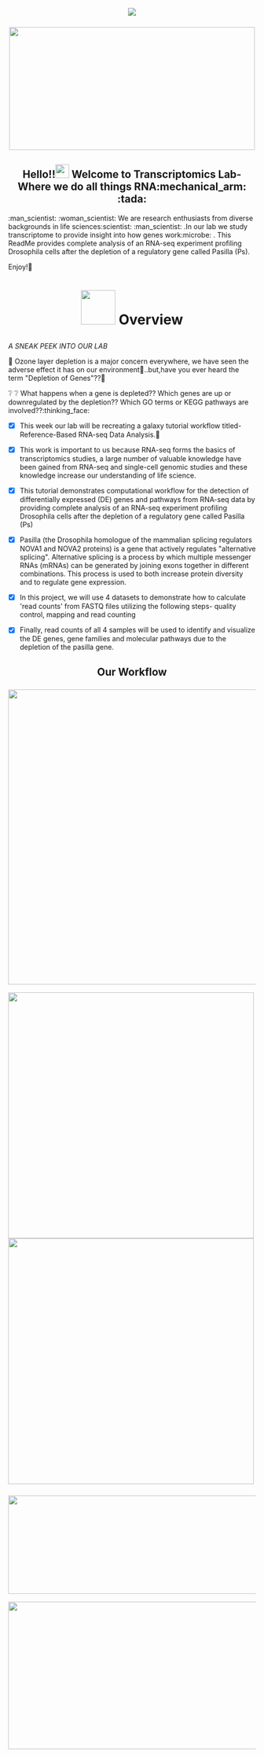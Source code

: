 <!-- Typing SVG by DenverCoder1 - https://github.com/DenverCoder1/readme-typing-svg -->
<p align="center">
  <a href="https://github.com/DenverCoder1/readme-typing-svg"><img src="https://readme-typing-svg.herokuapp.com/?lines=%20Welcome%20to%20Transcriptomics%20Lab%20;A%20diverse%20group%20of%20enthusiasts;Working%20on%20transcript%2D%27omics%27%20&center=true&width=440&height=45&color=f75c7e&vCenter=true&size=24"></a>
</p>
<h3 align="center">
  <img src="https://user-images.githubusercontent.com/88287648/130135203-b6c055e5-0839-4b64-baf2-86b55200130e.gif" width="500" height="250">
</h3>

<h2 align="center"> 
  Hello!!<img src="https://media.giphy.com/media/hvRJCLFzcasrR4ia7z/giphy.gif" width="28">
  Welcome to Transcriptomics Lab- Where we do all things RNA:mechanical_arm: :tada: </h2> 
  :man_scientist: :woman_scientist: We are research enthusiasts from diverse backgrounds in life sciences:scientist: :man_scientist:  .In our lab we study transcriptome to provide insight into how genes work:microbe: . This ReadMe provides complete analysis of an RNA-seq experiment profiling Drosophila cells after the depletion of a regulatory gene called Pasilla (Ps).

Enjoy!🌟 

# <p align = "center"> <img src = "https://www.pngkey.com/png/full/399-3992475_bonhomme-loupe-png-transparent-background-person-with-magnifying.png" width = "70" height = "70" /> </a>  Overview </p>

*A SNEAK PEEK INTO OUR LAB*

:round_pushpin: Ozone layer depletion is a major concern everywhere, we have seen the adverse effect it has on our environment:slightly_frowning_face:..but,have you ever heard the term "Depletion of Genes"??:eyes:

:grey_question: :grey_question: What happens when a gene is depleted?? Which genes are up or downregulated by the depletion?? Which GO terms or KEGG pathways are involved??:thinking_face:

  - [x] This week our lab will be recreating a galaxy tutorial workflow titled- Reference-Based RNA-seq Data Analysis.:memo:
  - [x] This work is important to us because RNA-seq forms the basics of transcriptomics studies, a large number of valuable knowledge have been gained from RNA-seq and single-cell genomic studies and these knowledge increase our understanding of life science.
  - [X] This tutorial demonstrates computational workflow for the detection of differentially expressed (DE) genes and pathways from RNA-seq data by providing complete analysis of an RNA-seq experiment profiling Drosophila cells after the depletion of a regulatory gene called Pasilla (Ps)
  - [X] Pasilla (the Drosophila homologue of the mammalian splicing regulators NOVA1 and NOVA2 proteins) is a gene that actively regulates "alternative splicing". Alternative splicing is a process by which multiple messenger RNAs (mRNAs) can be generated by joining exons together in different combinations. This process is used to both increase protein diversity and to regulate gene expression.
  - [X] In this project, we will use 4 datasets to demonstrate how to calculate 'read counts' from FASTQ files utilizing the following steps- quality control, mapping and read counting
  - [x] Finally, read counts of all 4 samples will be used to identify and visualize the DE genes, gene families and molecular pathways due to the depletion of the pasilla gene.
  

## <p align = "center"> Our Workflow </p>
<h3 align="center">
<img src= "https://user-images.githubusercontent.com/88304342/130128293-3c8839a6-48ae-4633-b6dc-162a6afd06e8.png" width="800" height="600">
</h3>

<img src = "https://user-images.githubusercontent.com/88287648/130283020-9a0a12b4-f51e-4079-92c5-390b33ef3b8d.gif" width = "500" heigth = "200"> <img src = "https://user-images.githubusercontent.com/88287648/130283020-9a0a12b4-f51e-4079-92c5-390b33ef3b8d.gif" width = "500" heigth = "200">

</p>
<h3 align="center">
<img src="https://user-images.githubusercontent.com/67822771/130306138-7466de07-42dc-479e-a41c-b9eadd588a15.gif" width="600" height="200">
</h3>
              
 <img src="https://user-images.githubusercontent.com/88287648/130271117-93d080a4-2474-470e-806d-ef04e04721ae.gif" width="1000" height="300">

